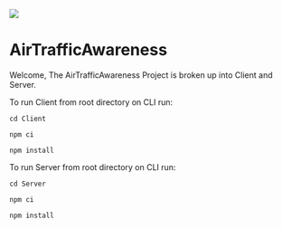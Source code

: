 ![](https://github.com/TondiToday/AirTrafficAwareness/workflows/Guardians%20of%20the%20Compiler/badge.svg)

# AirTrafficAwareness

Welcome, The AirTrafficAwareness Project is broken up into Client and Server.

To run Client from root directory on CLI run:

`cd Client`

`npm ci`

`npm install`

To run Server from root directory on CLI run:

`cd Server`

`npm ci`

`npm install`

